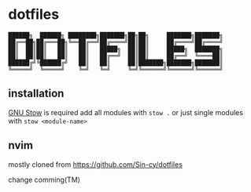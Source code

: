 # dotfiles

```
██████╗  ██████╗ ████████╗███████╗██╗██╗     ███████╗███████╗
██╔══██╗██╔═══██╗╚══██╔══╝██╔════╝██║██║     ██╔════╝██╔════╝
██║  ██║██║   ██║   ██║   █████╗  ██║██║     █████╗  ███████╗
██║  ██║██║   ██║   ██║   ██╔══╝  ██║██║     ██╔══╝  ╚════██║
██████╔╝╚██████╔╝   ██║   ██║     ██║███████╗███████╗███████║
╚═════╝  ╚═════╝    ╚═╝   ╚═╝     ╚═╝╚══════╝╚══════╝╚══════╝
```

## installation

[GNU Stow](https://www.gnu.org/software/stow/) is required
add all modules with `stow .` or just single modules with `stow <module-name>`

## nvim

mostly cloned from https://github.com/Sin-cy/dotfiles

change comming(TM)
